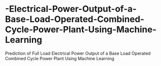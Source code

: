 # -Electrical-Power-Output-of-a-Base-Load-Operated-Combined-Cycle-Power-Plant-Using-Machine-Learning
Prediction of Full Load  Electrical Power Output of a Base Load Operated Combined Cycle Power Plant Using Machine Learning
